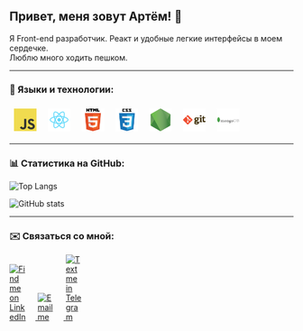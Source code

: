## Привет, меня зовут Артём! 👋
Я Front-end разработчик. Реакт и удобные легкие интерфейсы в моем сердечке.
<br>Люблю много ходить пешком.

[comment]: <> (- ❤️ Ищу работу разработчиком на React)
[comment]: <> (- 🤓 Мне важно видеть результат работы и понимать, что он полезен и люди им пользуются)
[comment]: <> (- 🤝 Импонирует Agile подход)

---
### 👅 Языки и технологии:

<p align="left">
  <img src="https://raw.githubusercontent.com/github/explore/80688e429a7d4ef2fca1e82350fe8e3517d3494d/topics/javascript/javascript.png"
  alt="Javascript" height="40" style="vertical-align:top; margin:8px">
  <img src="https://raw.githubusercontent.com/github/explore/80688e429a7d4ef2fca1e82350fe8e3517d3494d/topics/react/react.png"
  alt="React" height="40" style="vertical-align:top; margin:8px">
  <img src="https://raw.githubusercontent.com/github/explore/80688e429a7d4ef2fca1e82350fe8e3517d3494d/topics/html/html.png"
  alt="HTML" height="40" style="vertical-align:top; margin:8px">
  <img src="https://raw.githubusercontent.com/github/explore/80688e429a7d4ef2fca1e82350fe8e3517d3494d/topics/css/css.png"
  alt="CSS" height="40" style="vertical-align:top; margin:8px">
  <img src="https://raw.githubusercontent.com/github/explore/80688e429a7d4ef2fca1e82350fe8e3517d3494d/topics/nodejs/nodejs.png"
  alt="NodeJS" height="40" style="vertical-align:top; margin:8px">
  <img src="https://raw.githubusercontent.com/github/explore/80688e429a7d4ef2fca1e82350fe8e3517d3494d/topics/git/git.png"
  alt="Git" height="40" style="vertical-align:top; margin:8px">
  <img src="https://raw.githubusercontent.com/github/explore/80688e429a7d4ef2fca1e82350fe8e3517d3494d/topics/mongodb/mongodb.png"
  alt="MongoDB" height="40" style="vertical-align:top; margin:8px">
</p>

---
### 📊 Статистика на GitHub:

![Top Langs](https://github-readme-stats.vercel.app/api/top-langs/?username=Tom-Pepper&theme=slateorange)

![GitHub stats](https://github-readme-stats.vercel.app/api?username=Tom-Pepper&show_icons=true&theme=slateorange)

---
### ✉️ Связаться со мной:

<p align="left">
  <a href="https://www.linkedin.com/in/artem88" target="_blank" rel="noopener noreferrer">
    <img src="../Tom-Pepper/img/linkedin-in.svg" alt="Find me on LinkedIn" style="max-width: 30px; margin-right: 1rem">
  </a>
  <a href="mailto:ya.dordz@yandex.ru">
    <img src="../Tom-Pepper/img/envelope-open-text-solid.svg" alt="Email me" style="max-width: 30px; margin-right: 1rem">
  </a>
  <a href="https://teleg.run/pepperbit" target="_blank" rel="noopener noreferrer">
    <img src="../Tom-Pepper/img/telegram.svg" alt="Text me in Telegram" style="max-width: 30px; margin-right: 1rem">
  </a>
</p>
